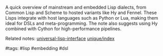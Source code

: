 A quick overview of mainstream and embedded Lisp dialects, from Common Lisp and Scheme to hosted variants like Hy and Fennel. These Lisps integrate with host languages such as Python or Lua, making them ideal for DSLs and meta-programming. The note also suggests using Hy combined with Cython for high-performance pipelines.

Related notes: [universal-lisp-interface](universal-lisp-interface.md) [unique/index](../../unique/index.md)

#tags: #lisp #embedding #dsl
